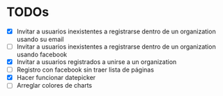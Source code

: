# TODOs

- [x] Invitar a usuarios inexistentes a registrarse dentro de un organization usando su email
- [ ] Invitar a usuarios inexistentes a registrarse dentro de un organization usando facebook
- [x] Invitar a usuarios registrados a unirse a un organization
- [ ] Registro con facebook sin traer lista de páginas
- [x] Hacer funcionar datepicker
- [ ] Arreglar colores de charts